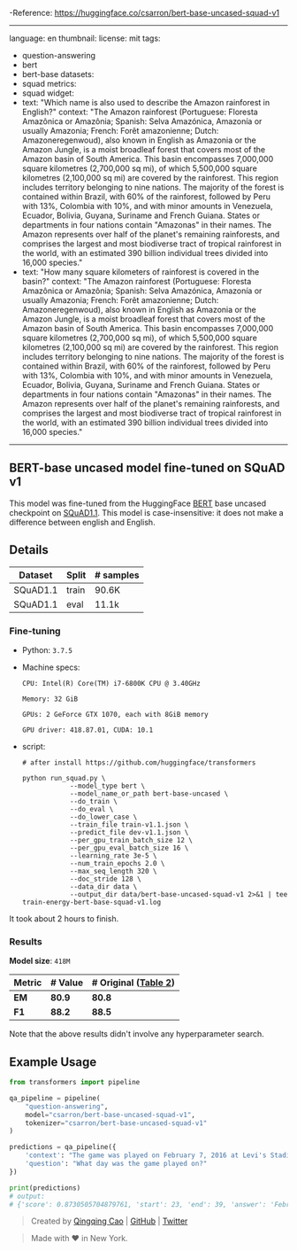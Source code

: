 -Reference: https://huggingface.co/csarron/bert-base-uncased-squad-v1   

---
language: en
thumbnail: 
license: mit
tags:
- question-answering
- bert
- bert-base
datasets:
- squad
metrics:
- squad
widget:
- text: "Which name is also used to describe the Amazon rainforest in English?"
  context: "The Amazon rainforest (Portuguese: Floresta Amazônica or Amazônia; Spanish: Selva Amazónica, Amazonía or usually Amazonia; French: Forêt amazonienne; Dutch: Amazoneregenwoud), also known in English as Amazonia or the Amazon Jungle, is a moist broadleaf forest that covers most of the Amazon basin of South America. This basin encompasses 7,000,000 square kilometres (2,700,000 sq mi), of which 5,500,000 square kilometres (2,100,000 sq mi) are covered by the rainforest. This region includes territory belonging to nine nations. The majority of the forest is contained within Brazil, with 60% of the rainforest, followed by Peru with 13%, Colombia with 10%, and with minor amounts in Venezuela, Ecuador, Bolivia, Guyana, Suriname and French Guiana. States or departments in four nations contain \"Amazonas\" in their names. The Amazon represents over half of the planet's remaining rainforests, and comprises the largest and most biodiverse tract of tropical rainforest in the world, with an estimated 390 billion individual trees divided into 16,000 species."
- text: "How many square kilometers of rainforest is covered in the basin?"
  context: "The Amazon rainforest (Portuguese: Floresta Amazônica or Amazônia; Spanish: Selva Amazónica, Amazonía or usually Amazonia; French: Forêt amazonienne; Dutch: Amazoneregenwoud), also known in English as Amazonia or the Amazon Jungle, is a moist broadleaf forest that covers most of the Amazon basin of South America. This basin encompasses 7,000,000 square kilometres (2,700,000 sq mi), of which 5,500,000 square kilometres (2,100,000 sq mi) are covered by the rainforest. This region includes territory belonging to nine nations. The majority of the forest is contained within Brazil, with 60% of the rainforest, followed by Peru with 13%, Colombia with 10%, and with minor amounts in Venezuela, Ecuador, Bolivia, Guyana, Suriname and French Guiana. States or departments in four nations contain \"Amazonas\" in their names. The Amazon represents over half of the planet's remaining rainforests, and comprises the largest and most biodiverse tract of tropical rainforest in the world, with an estimated 390 billion individual trees divided into 16,000 species."
---

## BERT-base uncased model fine-tuned on SQuAD v1

This model was fine-tuned from the HuggingFace [BERT](https://www.aclweb.org/anthology/N19-1423/) base uncased checkpoint on [SQuAD1.1](https://rajpurkar.github.io/SQuAD-explorer).
This model is case-insensitive: it does not make a difference between english and English.

## Details

| Dataset  | Split | # samples |
| -------- | ----- | --------- |
| SQuAD1.1 | train | 90.6K      |
| SQuAD1.1 | eval  | 11.1k     |


### Fine-tuning
- Python: `3.7.5`

- Machine specs: 

  `CPU: Intel(R) Core(TM) i7-6800K CPU @ 3.40GHz`
  
  `Memory: 32 GiB`

  `GPUs: 2 GeForce GTX 1070, each with 8GiB memory`
  
  `GPU driver: 418.87.01, CUDA: 10.1`

- script:

  ```shell
  # after install https://github.com/huggingface/transformers

  python run_squad.py \
              --model_type bert \
              --model_name_or_path bert-base-uncased \
              --do_train \
              --do_eval \
              --do_lower_case \
              --train_file train-v1.1.json \
              --predict_file dev-v1.1.json \
              --per_gpu_train_batch_size 12 \
              --per_gpu_eval_batch_size 16 \
              --learning_rate 3e-5 \
              --num_train_epochs 2.0 \
              --max_seq_length 320 \
              --doc_stride 128 \
              --data_dir data \
              --output_dir data/bert-base-uncased-squad-v1 2>&1 | tee train-energy-bert-base-squad-v1.log
  ```

It took about 2 hours to finish.

### Results

**Model size**: `418M`

| Metric | # Value   | # Original ([Table 2](https://www.aclweb.org/anthology/N19-1423.pdf))|
| ------ | --------- | --------- |
| **EM** | **80.9** | **80.8** |
| **F1** | **88.2** | **88.5** |

Note that the above results didn't involve any hyperparameter search.

## Example Usage


```python
from transformers import pipeline

qa_pipeline = pipeline(
    "question-answering",
    model="csarron/bert-base-uncased-squad-v1",
    tokenizer="csarron/bert-base-uncased-squad-v1"
)

predictions = qa_pipeline({
    'context': "The game was played on February 7, 2016 at Levi's Stadium in the San Francisco Bay Area at Santa Clara, California.",
    'question': "What day was the game played on?"
})

print(predictions)
# output:
# {'score': 0.8730505704879761, 'start': 23, 'end': 39, 'answer': 'February 7, 2016'}
```

> Created by [Qingqing Cao](https://awk.ai/) | [GitHub](https://github.com/csarron) | [Twitter](https://twitter.com/sysnlp) 

> Made with ❤️ in New York.
